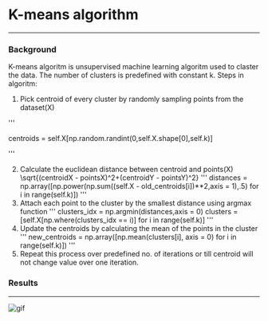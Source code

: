 # K-means algorithm
------------
### Background 
K-means algoritm is unsupervised machine learning algoritm used to claster the data. The number of clusters is predefined with constant k. Steps in algoritm: 
1) Pick centroid of every cluster by randomly sampling points from the dataset(X)

'''

centroids = self.X[np.random.randint(0,self.X.shape[0],self.k)]

'''

2) Calculate the euclidean distance between centroid and points(X) \sqrt{(centroidX - pointsX)^2+(centroidY - pointsY)^2}
   '''
   distances = np.array([np.power(np.sum((self.X - old_centroids[i])**2,axis = 1),.5) for i in range(self.k)])
   '''
3) Attach each point to the cluster by the smallest distance using argmax function
   '''
   clusters_idx = np.argmin(distances,axis = 0)
   clusters = [self.X[np.where(clusters_idx == i)] for i in range(self.k)]
   '''
4) Update the centroids by calculating the mean of the points in the cluster
   '''
   new_centroids = np.array([np.mean(clusters[i], axis = 0) for i in range(self.k)])
   '''
5) Repeat this process over predefined no. of iterations or till centroid will not change value over one iteration.

### Results
------
![gif](https://github.com/maciejbalawejder/MLalgorithms-collection/blob/main/K-means/mygif.gif)
